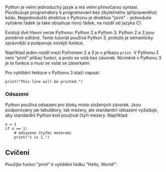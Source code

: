 Python je velmi jednoduchý jazyk a má velmi přímočarou syntaxi. Povzbuzuje programátory k programování bez zbytečného (připraveného) kódu. Nejjednodušší direktiva v Pythonu je direktiva "print" - jednoduše vytiskne řádek (a také obsahuje nový řádek, na rozdíl od jazyka C).

Existují dvě hlavní verze Pythonu: Python 2 a Python 3. Python 2 a 3 jsou poměrně odlišné. Tento tutoriál používá Python 3, protože je sémanticky správnější a podporuje novější funkce.

Například jeden rozdíl mezi Pythonem 2 a 3 je v příkazu `print`. V Pythonu 2 není "print" příkaz funkcí, a proto se volá bez závorek. Nicméně v Pythonu 3 je to funkce a musí se volat se závorkami.

Pro vytištění řetězce v Pythonu 3 stačí napsat:

    print("This line will be printed.")

### Odsazení

Python používá odsazení pro bloky místo složených závorek. Jsou podporovány jak tabulátory, tak mezery, ale standardní odsazení vyžaduje, aby standardní Python kód používal čtyři mezery. Například:

    x = 1
    if x == 1:
        # odsazeno čtyřmi mezerami
        print("x is 1.")

Cvičení
--------

Použijte funkci "print" k vytištění řádku "Hello, World!".
